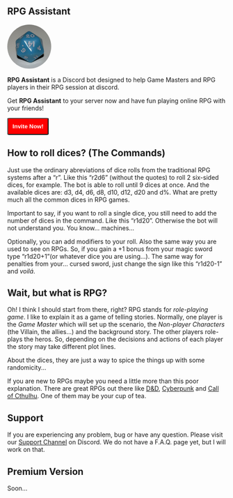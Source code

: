 ## RPG Assistant

<img src='https://raw.githubusercontent.com/AlmirPaulo/Diceroller_discord/main/Icosaedro.jpg' alt='logo' style="border-radius:50%; width:20%">

**RPG Assistant** is a Discord bot designed to help Game Masters and RPG players in their RPG session at discord. 

Get **RPG Assistant** to your server now and have fun playing online RPG with your friends!  

<a href='https://discord.com/api/oauth2/authorize?client_id=815302867933724722&permissions=11264&scope=bot'><button style="padding:2%; background: red; color: white; font-weight: bold; border-radius: 5%; cursor: pointer;">Invite Now!</button></a>

## How to roll dices? (The Commands)

Just use the ordinary abreviations of dice rolls from the traditional RPG systems after a “r”. Like this “r2d6” (without the quotes) to roll 2 six-sided dices, for example. The bot is able to roll until 9 dices at once. And the available dices are: d3, d4, d6, d8, d10, d12, d20 and d%. What are pretty much all the common dices in RPG games.

Important to say, if you want to roll a single dice, you still need to add the number of dices in the command. Like this “r1d20”. Otherwise the bot will not understand you. You know… machines…

Optionally, you can add modifiers to your roll. Also the same way you are used to see on RPGs. So, if you gain a +1 bonus from your magic sword type “r1d20+1”(or whatever dice you are using…). The same way for penalties from your… cursed sword, just change the sign like this “r1d20-1” and *voilá*.


## Wait, but what is RPG?
Oh! I think I should start from there, right? RPG stands for *role-playing game*. I like to explain it as a game of telling stories. Normally, one player is the *Game Master* which will set up the scenario, the *Non-player Characters* (the Villain, the allies...) and the background story. The other players role-plays the heros. So, depending on the decisions and actions of each player the story may take different plot lines. 

About the dices, they are just a way to spice the things up with some randomicity...

If you are new to RPGs maybe you need a little more than this poor explanation. There are great RPGs out there like [D&D](https://dnd.wizards.com/), [Cyberpunk](https://rtalsoriangames.com/cyberpunk/) and [Call  of Cthulhu](https://www.chaosium.com/call-of-cthulhu-rpg/). One of them may be your cup of tea. 

## Support

If you are experiencing any problem, bug or have any question. Please visit our [Support Channel](https://discord.gg/4sutReEVE8) on Discord. We do not have a  F.A.Q. page yet, but I will work on that. 

## Premium Version

Soon...





